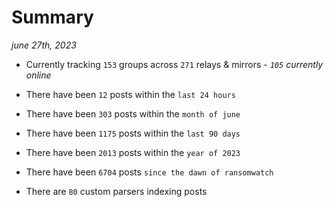 
# Summary
_june 27th, 2023_

- Currently tracking `153` groups across `271` relays & mirrors - _`105` currently online_

- There have been `12` posts within the `last 24 hours`

- There have been `303` posts within the `month of june`

- There have been `1175` posts within the `last 90 days`

- There have been `2013` posts within the `year of 2023`

- There have been `6704` posts `since the dawn of ransomwatch`

- There are `80` custom parsers indexing posts
